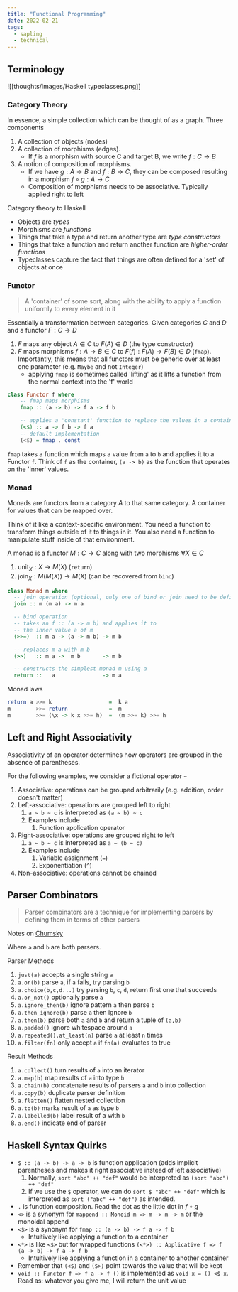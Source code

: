 ```yaml
---
title: "Functional Programming"
date: 2022-02-21
tags:
  - sapling
  - technical
---
```


## Terminology

![[thoughts/images/Haskell typeclasses.png]]

### Category Theory

In essence, a simple collection which can be thought of as a graph. Three components

1. A collection of objects (nodes)
2. A collection of morphisms (edges).
   - If $f$ is a morphism with source C and target B, we write $f: C \rightarrow B$
3. A notion of composition of morphisms.
   - If we have $g: A \rightarrow B$ and $f: B \rightarrow C$, they can be composed resulting in a morphism $f \circ g: A \rightarrow C$
   - Composition of morphisms needs to be associative. Typically applied right to left

Category theory to Haskell

- Objects are _types_
- Morphisms are _functions_
- Things that take a type and return another type are _type constructors_
- Things that take a function and return another function are _higher-order functions_
- Typeclasses capture the fact that things are often defined for a 'set' of objects at once

### Functor

> A 'container' of some sort, along with the ability to apply a function uniformly to every element in it

Essentially a transformation between categories. Given categories $C$ and $D$ and a functor $F: C \rightarrow D$

1. $F$ maps any object $A \in C$ to $F(A) \in D$ (the type constructor)
2. $F$ maps morphisms $f: A \rightarrow B \in C$ to $F(f): F(A) \rightarrow F(B) \in D$ (`fmap`). Importantly, this means that all functors must be generic over at least one parameter (e.g. `Maybe` and not `Integer`)
   - applying `fmap` is sometimes called 'lifting' as it lifts a function from the normal context into the 'f' world

```haskell
class Functor f where
	-- fmap maps morphisms
	fmap :: (a -> b) -> f a -> f b

	-- applies a 'constant' function to replace the values in a container
	(<$) :: a -> f b -> f a
	-- default implementation
	(<$) = fmap . const
```

`fmap` takes a function which maps a value from `a` to `b` and applies it to a Functor `f`. Think of `f` as the container, `(a -> b)` as the function that operates on the 'inner' values.

### Monad

Monads are functors from a category $A$ to that same category. A container for values that can be mapped over.

Think of it like a context-specific environment. You need a function to transform things outside of it to things in it. You also need a function to manipulate stuff inside of that environment.

A monad is a functor $M: C \rightarrow C$ along with two morphisms $\forall X \in C$

1. $\textrm{unit}_X : X \rightarrow M(X)$ (`return`)
2. $\textrm{join}_X: M(M(X)) \rightarrow M(X)$ (can be recovered from `bind`)

```haskell
class Monad m where
  -- join operation (optional, only one of bind or join need to be defined)
  join :: m (m a) -> m a

  -- bind operation
  -- takes an f :: (a -> m b) and applies it to
  -- the inner value a of m
  (>>=)  :: m a -> (a -> m b) -> m b

  -- replaces m a with m b
  (>>)   :: m a ->  m b       -> m b

  -- constructs the simplest monad m using a
  return ::   a               -> m a
```

Monad laws

```haskell
return a >>= k                  =  k a
m        >>= return             =  m
m        >>= (\x -> k x >>= h)  =  (m >>= k) >>= h
```

## Left and Right Associativity

Associativity of an operator determines how operators are grouped in the absence of parentheses.

For the following examples, we consider a fictional operator `~`

1. Associative: operations can be grouped arbitrarily (e.g. addition, order doesn't matter)
2. Left-associative: operations are grouped left to right
   1. `a ~ b ~ c` is interpreted as `(a ~ b) ~ c`
   2. Examples include
      1. Function application operator
3. Right-associative: operations are grouped right to left
   1. `a ~ b ~ c` is interpreted as `a ~ (b ~ c)`
   2. Examples include
      1. Variable assignment (`=`)
      2. Exponentiation (`^`)
4. Non-associative: operations cannot be chained

## Parser Combinators

> Parser combinators are a technique for implementing parsers by defining them in terms of other parsers

Notes on [Chumsky](https://github.com/zesterer/chumsky)

Where `a` and `b` are both parsers.

Parser Methods

1. `just(a)` accepts a single string `a`
2. `a.or(b)` parse `a`, if `a` fails, try parsing `b`
3. `a.choice(b,c,d...)` try parsing `b`, `c`, `d`, return first one that succeeds
4. `a.or_not()` optionally parse `a`
5. `a.ignore_then(b)` ignore pattern `a` then parse `b`
6. `a.then_ignore(b)` parse `a` then ignore `b`
7. `a.then(b)` parse both `a` and `b` and return a tuple of `(a,b)`
8. `a.padded()` ignore whitespace around `a`
9. `a.repeated().at_least(n)` parse `a` at least `n` times
10. `a.filter(fn)` only accept `a` if `fn(a)` evaluates to true

Result Methods

1. `a.collect()` turn results of `a` into an iterator
2. `a.map(b)` map results of `a` into type `b`
3. `a.chain(b)` concatenate results of parsers `a` and `b` into collection
4. `a.copy(b)` duplicate parser definition
5. `a.flatten()` flatten nested collection
6. `a.to(b)` marks result of `a` as type `b`
7. `a.labelled(b)` label result of a with `b`
8. `a.end()` indicate end of parser

## Haskell Syntax Quirks

- `$ :: (a -> b) -> a -> b` is function application (adds implicit parentheses and makes it right associative instead of left associative)
  1.  Normally, `sort "abc" ++ "def"` would be interpreted as `(sort "abc") ++ "def"`
  2.  If we use the `$` operator, we can do `sort $ "abc" ++ "def"` which is interpreted as `sort ("abc" ++ "def")` as intended.
- `.` is function composition. Read the dot as the little dot in $f \circ g$
- `<>` is a synonym for `mappend :: Monoid m => m -> m -> m` or the monoidal append
- `<$>` is a synonym for `fmap :: (a -> b) -> f a -> f b`
  - Intuitively like applying a function to a container
- `<*>` is like `<$>` but for wrapped functions `(<*>) :: Applicative f => f (a -> b) -> f a -> f b`
  - Intuitively like applying a function in a container to another container
- Remember that `(<$)` and `($>)` point towards the value that will be kept
- `void :: Functor f => f a -> f ()` is implemented as `void x = () <$ x`. Read as: whatever you give me, I will return the unit value
